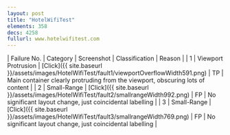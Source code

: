```yaml
---
layout: post
title: "HotelWifiTest"
elements: 358
decs: 4258
fullurl: www.hotelwifitest.com
---
```

| Failure No. | Category | Screenshot | Classification | Reason | 
| 1 | Viewport Protrusion | [Click]({{ site.baseurl }}/assets/images/HotelWifiTest/fault1/viewportOverflowWidth591.png) | TP | Main container clearly protruding from the viewport, obscuring lots of content |
| 2 | Small-Range | [Click]({{ site.baseurl }}/assets/images/HotelWifiTest/fault2/smallrangeWidth992.png) | FP | No significant layout change, just coincidental labelling |
| 3 | Small-Range | [Click]({{ site.baseurl }}/assets/images/HotelWifiTest/fault3/smallrangeWidth769.png) | FP | No significant layout change, just coincidental labelling |
